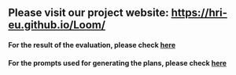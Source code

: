## Please visit our project website: https://hri-eu.github.io/Loom/

#### For the result of the evaluation, please check [here](https://github.com/HRI-EU/LLM_Evaluation)
#### For the prompts used for generating the plans, please check [here](https://github.com/HRI-EU/Loom/tree/main/data)
